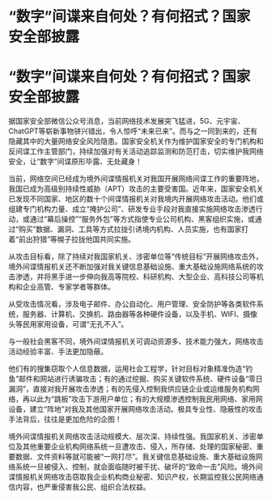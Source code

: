 # “数字”间谍来自何处？有何招式？国家安全部披露

# “数字”间谍来自何处？有何招式？国家安全部披露

据国家安全部微信公众号消息，当前网络技术发展突飞猛进，5G、元宇宙、ChatGPT等崭新事物骈兴错出，令人惊呼“未来已来”。而与之一同到来的，还有隐藏其中的大量网络安全风险隐患。国家安全机关作为维护国家安全的专门机构和反间谍工作主管部门，持续加强对有关活动追踪监测和防范打击，切实维护我网络安全，让“数字”间谍原形毕露、无处藏身！

当前，网络空间已经成为境外间谍情报机关对我国开展网络间谍工作的重要阵地，我国已成为高级别持续性威胁（APT）攻击的主要受害国。近年来，国家安全机关已发现不同国家、地区的数十个间谍情报机关对我境内开展网络攻击活动。他们或组建专门机构力量、成立“掩护公司”、研发专业手段对我直接实施网络攻击渗透行动，或通过“幕后操控”“服务外包”等方式指使专业公司机构、黑客组织实施，或通过“购买”数据、漏洞、工具等方式拉拢引诱境内机构、人员实施，也有国家打着“前出狩猎”等幌子拉拢他国共同实施。

从攻击目标看，除了持续对我国家机关、涉密单位等“传统目标”开展网络攻击外，境外间谍情报机关还不断加强对我关键信息基础设施、重大基础设施网络系统的攻击渗透，并将黑手进一步伸向我高等院校、科研机构、大型企业、高科技公司等机构和企业高管、专家学者等群体。

从受攻击情况看，涉及电子邮件、办公自动化、用户管理、安全防护等各类软件系统，服务器、计算机、交换机、路由器等各种硬件设备，以及手机、WIFI、摄像头等民用家用设备，可谓“无孔不入”。

与一般社会黑客不同，境外间谍情报机关可调动资源多、技术能力强大，网络攻击活动经验丰富、手法更加隐蔽。

他们有的搜集窃取个人信息数据，运用社会工程学，针对目标对象精准伪造“钓鱼”邮件和网站进行诱骗攻击；有的通过挖掘、购买关键软件系统、硬件设备“零日漏洞”，直接对我开展攻击渗透；有的先侵入控制我供应链企业或运维服务机构网络，再以此为“跳板”攻击下游用户单位；有的大规模渗透控制我民用网络、家用网设备，建立“阵地”对我及其他国家开展网络攻击活动。极具专业性、隐蔽性的攻击手法背后，往往是更加危险的企图！

境外间谍情报机关网络攻击活动规模大、层次深、持续性强。我国家机关、涉密单位及其他重要企业机构网络系统一旦遭攻击、侵入，所存储、处理的国家秘密、重要数据、文件资料等就可能被“一网打尽”。我关键信息基础设施、重大基础设施网络系统一旦被侵入、控制，就会面临随时被干扰、破坏的“致命一击”风险。境外间谍情报机关网络攻击窃取我企业机构商业秘密、知识产权，长期监控我公民网络通信内容，也严重侵害我公民、组织合法权益。

